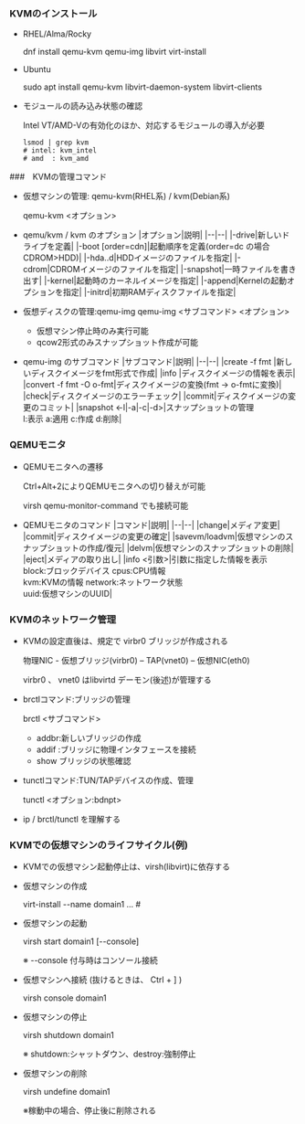 


### KVMのインストール

- RHEL/Alma/Rocky
  
  dnf install qemu-kvm qemu-img libvirt virt-install

- Ubuntu

  sudo apt install qemu-kvm libvirt-daemon-system libvirt-clients

- モジュールの読み込み状態の確認
  
  Intel VT/AMD-Vの有効化のほか、対応するモジュールの導入が必要
  ```
  lsmod | grep kvm
  # intel: kvm_intel
  # amd  : kvm_amd
  ```

###　KVMの管理コマンド
- 仮想マシンの管理: qemu-kvm(RHEL系) / kvm(Debian系)
  
  qemu-kvm <オプション>

- qemu/kvm / kvm のオプション
|オプション|説明|
|--|--|
|-drive|新しいドライブを定義|
|-boot [order=cdn]|起動順序を定義(order=dc の場合 CDROM>HDD)|
|-hda..d|HDDイメージのファイルを指定|
|-cdrom|CDROMイメージのファイルを指定|
|-snapshot|一時ファイルを書き出す|
|-kernel|起動時のカーネルイメージを指定|
|-append|Kernelの起動オプションを指定|
|-initrd|初期RAMディスクファイルを指定|

- 仮想ディスクの管理:qemu-img
  qemu-img <サブコマンド> <オプション>
  - 仮想マシン停止時のみ実行可能
  - qcow2形式のみスナップショット作成が可能

- qemu-img のサブコマンド
|サブコマンド|説明|
|--|--|
|create -f fmt |新しいディスクイメージをfmt形式で作成|
|info |ディスクイメージの情報を表示|
|convert -f fmt -O o-fmt|ディスクイメージの変換(fmt -> o-fmtに変換)|
|check|ディスクイメージのエラーチェック|
|commit|ディスクイメージの変更のコミット|
|snapshot <-l\|-a\|-c\|-d>|スナップショットの管理</br>l:表示 a:適用 c:作成 d:削除|

### QEMUモニタ

- QEMUモニタへの遷移
  
  Ctrl+Alt+2によりQEMUモニタへの切り替えが可能
  
  virsh  qemu-monitor-command でも接続可能

- QEMUモニタのコマンド
|コマンド|説明|
|--|--|
|change|メディア変更|
|commit|ディスクイメージの変更の確定|
|savevm/loadvm|仮想マシンのスナップショットの作成/復元|
|delvm|仮想マシンのスナップショットの削除|
|eject|メディアの取り出し|
|info <引数>|引数に指定した情報を表示</br>block:ブロックデバイス cpus:CPU情報</br>kvm:KVMの情報 network:ネットワーク状態</br>uuid:仮想マシンのUUID|

### KVMのネットワーク管理

- KVMの設定直後は、規定で virbr0 ブリッジが作成される
  
  物理NIC - 仮想ブリッジ(virbr0) – TAP(vnet0) – 仮想NIC(eth0)
  
  virbr0 、 vnet0 はlibvirtd デーモン(後述)が管理する

- brctlコマンド:ブリッジの管理
  
  brctl <サブコマンド>
  - addbr:新しいブリッジの作成
  - addif :ブリッジに物理インタフェースを接続
  - show ブリッジの状態確認

- tunctlコマンド:TUN/TAPデバイスの作成、管理
  
  tunctl <オプション:bdnpt>

- ip / brctl/tunctl を理解する

### KVMでの仮想マシンのライフサイクル(例)
- KVMでの仮想マシン起動停止は、virsh(libvirt)に依存する
- 仮想マシンの作成
  
  virt-install --name domain1 … #
- 仮想マシンの起動
  
  virsh start domain1 [--console]
  
  ※ --console 付与時はコンソール接続
- 仮想マシンへ接続 (抜けるときは、 Ctrl + ] )
  
  virsh console domain1 
- 仮想マシンの停止
  
  virsh shutdown domain1
  
  ※ shutdown:シャットダウン、destroy:強制停止
- 仮想マシンの削除
  
  virsh undefine domain1
  
  ※稼動中の場合、停止後に削除される
